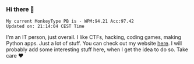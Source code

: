 ### Hi there 👋
<!-- PB START -->
```
My current MonkeyType PB is - WPM:94.21 Acc:97.42
Updated on: 21:14:04 CEST Time
```
<!-- PB END -->
I'm an IT person, just overall. I like CTFs, hacking, coding games, making Python apps. Just a lot of stuff.
You can check out my website [here](https://skill3472.github.io/).
I will probably add some interesting stuff here, when I get the idea to do so. Take care ❤️
